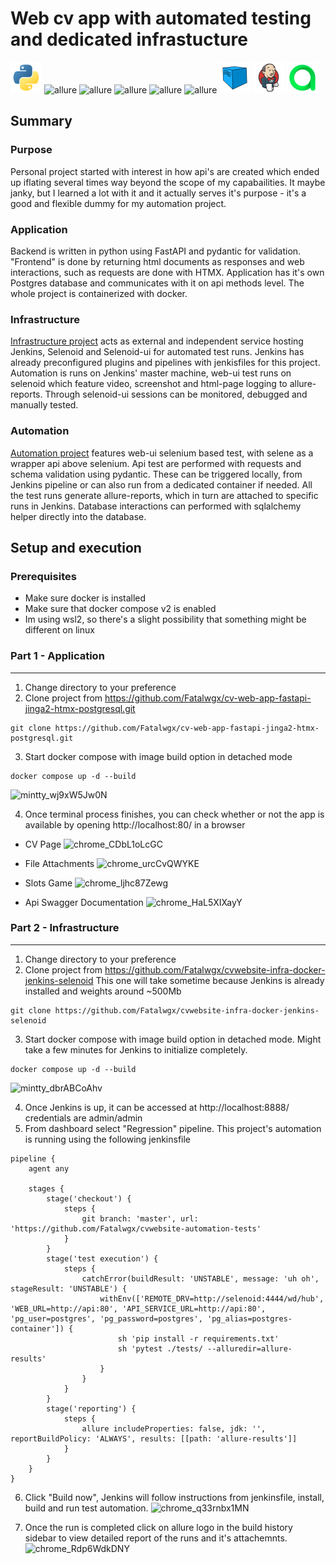 # Web cv app with automated testing and dedicated infrastucture
  <p align="left">
    <img src="https://github.com/Fatalwgx/README/blob/master/icons/python.svg" title="Python" width="50" height="50"  alt="python"/>
    <img src="https://cdn.worldvectorlogo.com/logos/fastapi-1.svg" title="FastAPI" width="50" height="50"  alt="allure"/>
    <img src="https://cdn4.iconfinder.com/data/icons/logos-and-brands/512/97_Docker_logo_logos-256.png" title="Docker" width="50" height="50"  alt="allure"/>
    <img src="https://cdn.worldvectorlogo.com/logos/postgresql.svg" title="postgres" width="50" height="50"  alt="allure"/>
    <img src="https://upload.wikimedia.org/wikipedia/commons/a/aa/Requests_Python_Logo.png" title="requests" width="50" height="50"  alt="allure"/>
    <img src="https://upload.wikimedia.org/wikipedia/commons/d/d5/Selenium_Logo.png" title="selenium" width="50" height="50"  alt="allure"/>
    <img src="https://github.com/Fatalwgx/README/blob/master/icons/selenoid.svg" title="selenoid" width="50" height="50"  alt="selenoid"/>
    <img src="https://github.com/Fatalwgx/README/blob/master/icons/jenkins.svg" title="Jenkins" width="50" height="50"  alt="jenkins"/>
    <img src="https://github.com/Fatalwgx/README/blob/master/icons/allure.svg" title="Allure" width="50" height="50"  alt="allure"/>
 </p>

## Summary
### Purpose
Personal project started with interest in how api's are created which ended up iflating several times way beyond the scope of my capabailities. It maybe janky, but I learned a lot with it and it actually serves it's purpose - it's a good and flexible dummy for my automation project.

### Application
Backend is written in python using FastAPI and pydantic for validation. "Frontend" is done by returning html documents as responses and web interactions, such as requests are done with HTMX. Application has it's own Postgres database and communicates with it on api methods level. The whole project is containerized with docker.

### Infrastructure
[Infrastructure project](https://github.com/Fatalwgx/cvwebsite-infra-docker-jenkins-selenoid) acts as external and independent service hosting Jenkins, Selenoid and Selenoid-ui for automated test runs. Jenkins has already preconfigured plugins and pipelines with jenkisfiles for this project. Automation is runs on Jenkins' master machine, web-ui test runs on selenoid which feature video, screenshot and html-page logging to allure-reports. Through selenoid-ui sessions can be monitored, debugged and manually tested.

### Automation
[Automation project](https://github.com/Fatalwgx/cvwebsite-automation-tests) features web-ui selenium based test, with selene as a wrapper api above selenium. Api test are performed with requests and schema validation using pydantic. These can be triggered locally, from Jenkins pipeline or can also run from a dedicated container if needed. All the test runs generate allure-reports, which in turn are attached to specific runs in Jenkins. Database interactions can performed with sqlalchemy helper directly into the database.


## Setup and execution

### Prerequisites
- Make sure docker is installed
- Make sure that docker compose v2 is enabled
- Im using wsl2, so there's a slight possibility that something might be different on linux

### Part 1 - Application
---
1. Change directory to your preference
2. Clone project from https://github.com/Fatalwgx/cv-web-app-fastapi-jinga2-htmx-postgresql.git
```
git clone https://github.com/Fatalwgx/cv-web-app-fastapi-jinga2-htmx-postgresql.git
```
3. Start docker compose with image build option in detached mode
```
docker compose up -d --build
```
![mintty_wj9xW5Jw0N](https://github.com/Fatalwgx/README/assets/98048609/57bfc3a6-33cf-42f3-85f9-d90d07d44ee4)

4. Once terminal process finishes, you can check whether or not the app is available by opening http://localhost:80/ in a browser

- CV Page
![chrome_CDbL1oLcGC](https://github.com/Fatalwgx/README/assets/98048609/090c30df-40c9-4fcd-879e-9438e7b3037e)

- File Attachments
![chrome_urcCvQWYKE](https://github.com/Fatalwgx/README/assets/98048609/02d13d16-fa0a-4eda-919f-3b4e4263b1de)

- Slots Game
![chrome_ljhc87Zewg](https://github.com/Fatalwgx/README/assets/98048609/11f7f18f-a9a6-4ed4-b010-572b24a01174)

- Api Swagger Documentation
![chrome_HaL5XIXayY](https://github.com/Fatalwgx/README/assets/98048609/c03684e4-fd83-4ac3-85d3-1893be58701c)

### Part 2 - Infrastructure
---
1. Change directory to your preference
2. Clone project from https://github.com/Fatalwgx/cvwebsite-infra-docker-jenkins-selenoid
This one will take sometime because Jenkins is already installed and weights around ~500Mb
```
git clone https://github.com/Fatalwgx/cvwebsite-infra-docker-jenkins-selenoid
```
3. Start docker compose with image build option in detached mode. Might take a few minutes for Jenkins to initialize completely.
```
docker compose up -d --build
```
![mintty_dbrABCoAhv](https://github.com/Fatalwgx/README/assets/98048609/e453509e-dd1a-4099-ab80-b611cc8e1f85)

4. Once Jenkins is up, it can be accessed at http://localhost:8888/ credentials are admin/admin
5. From dashboard select "Regression" pipeline. This project's automation is running using the following jenkinsfile
```
pipeline {
    agent any

    stages {
        stage('checkout') {
            steps {
                git branch: 'master', url: 'https://github.com/Fatalwgx/cvwebsite-automation-tests'
            }
        }
        stage('test execution') {
            steps {
                catchError(buildResult: 'UNSTABLE', message: 'uh oh', stageResult: 'UNSTABLE') {
                    withEnv(['REMOTE_DRV=http://selenoid:4444/wd/hub', 'WEB_URL=http://api:80', 'API_SERVICE_URL=http://api:80', 'pg_user=postgres', 'pg_password=postgres', 'pg_alias=postgres-container']) {
                        sh 'pip install -r requirements.txt'
                        sh 'pytest ./tests/ --alluredir=allure-results'
                    }
                }
            }
        }
        stage('reporting') {
            steps {
                allure includeProperties: false, jdk: '', reportBuildPolicy: 'ALWAYS', results: [[path: 'allure-results']]
            }
        }
    }
}

```

6. Click "Build now", Jenkins will follow instructions from jenkinsfile, install, build and run test automation.
![chrome_q33rnbx1MN](https://github.com/Fatalwgx/README/assets/98048609/ddf83fd8-37a2-400b-8ac9-e899aa9b2e50)

7. Once the run is completed click on allure logo in the build history sidebar to view detailed report of the runs and it's attachemnts.
![chrome_Rdp6WdkDNY](https://github.com/Fatalwgx/README/assets/98048609/ffa10dba-61ad-4ee0-99f0-73f0ed9bc41a)

